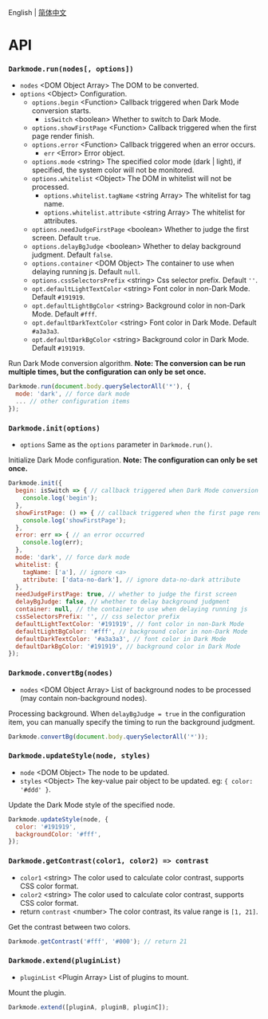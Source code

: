 English | [简体中文](../cn/API.md)

API
==============================

### `Darkmode.run(nodes[, options])`

- `nodes` &lt;DOM Object Array&gt; The DOM to be converted.
- `options` &lt;Object&gt; Configuration.
  - `options.begin` &lt;Function&gt; Callback triggered when Dark Mode conversion starts.
    - `isSwitch` &lt;boolean&gt; Whether to switch to Dark Mode.
  - `options.showFirstPage` &lt;Function&gt; Callback triggered when the first page render finish.
  - `options.error` &lt;Function&gt; Callback triggered when an error occurs.
    - `err` &lt;Error&gt; Error object.
  - `options.mode` &lt;string&gt; The specified color mode (dark | light), if specified, the system color will not be monitored.
  - `options.whitelist` &lt;Object&gt; The DOM in whitelist will not be processed.
    - `options.whitelist.tagName` &lt;string Array&gt; The whitelist for tag name.
    - `options.whitelist.attribute` &lt;string Array&gt; The whitelist for attributes.
  - `options.needJudgeFirstPage` &lt;boolean&gt; Whether to judge the first screen. Default `true`.
  - `options.delayBgJudge` &lt;boolean&gt; Whether to delay background judgment. Default `false`.
  - `options.container` &lt;DOM Object&gt; The container to use when delaying running js. Default `null`.
  - `options.cssSelectorsPrefix` &lt;string&gt; Css selector prefix. Default `''`.
  - `opt.defaultLightTextColor` &lt;string&gt; Font color in non-Dark Mode. Default `#191919`.
  - `opt.defaultLightBgColor` &lt;string&gt; Background color in non-Dark Mode. Default `#fff`.
  - `opt.defaultDarkTextColor` &lt;string&gt; Font color in Dark Mode. Default `#a3a3a3`.
  - `opt.defaultDarkBgColor` &lt;string&gt; Background color in Dark Mode. Default `#191919`.

Run Dark Mode conversion algorithm. **Note: The conversion can be run multiple times, but the configuration can only be set once.**

```javascript
Darkmode.run(document.body.querySelectorAll('*'), {
  mode: 'dark', // force dark mode
  ... // other configuration items
});
```

### `Darkmode.init(options)`

- `options` Same as the `options` parameter in `Darkmode.run()`.

Initialize Dark Mode configuration. **Note: The configuration can only be set once.**

```javascript
Darkmode.init({
  begin: isSwitch => { // callback triggered when Dark Mode conversion starts. The isSwitch means whether to switch to Dark Mode
    console.log('begin');
  },
  showFirstPage: () => { // callback triggered when the first page render finish
    console.log('showFirstPage');
  },
  error: err => { // an error occurred
    console.log(err);
  },
  mode: 'dark', // force dark mode
  whitelist: {
    tagName: ['a'], // ignore <a>
    attribute: ['data-no-dark'], // ignore data-no-dark attribute
  },
  needJudgeFirstPage: true, // whether to judge the first screen
  delayBgJudge: false, // whether to delay background judgment
  container: null, // the container to use when delaying running js
  cssSelectorsPrefix: '', // css selector prefix
  defaultLightTextColor: '#191919', // font color in non-Dark Mode
  defaultLightBgColor: '#fff', // background color in non-Dark Mode
  defaultDarkTextColor: '#a3a3a3', // font color in Dark Mode
  defaultDarkBgColor: '#191919', // background color in Dark Mode
});
```

### `Darkmode.convertBg(nodes)`

- `nodes` &lt;DOM Object Array&gt; List of background nodes to be processed (may contain non-background nodes).

Processing background. When `delayBgJudge = true` in the configuration item, you can manually specify the timing to run the background judgment.

```javascript
Darkmode.convertBg(document.body.querySelectorAll('*'));
```

### `Darkmode.updateStyle(node, styles)`

- `node` &lt;DOM Object&gt; The node to be updated.
- `styles` &lt;Object&gt; The key-value pair object to be updated. eg: `{ color: '#ddd' }`.

Update the Dark Mode style of the specified node.

```javascript
Darkmode.updateStyle(node, {
  color: '#191919',
  backgroundColor: '#fff',
});
```

### `Darkmode.getContrast(color1, color2) => contrast`

- `color1` &lt;string&gt; The color used to calculate color contrast, supports CSS color format.
- `color2` &lt;string&gt; The color used to calculate color contrast, supports CSS color format.
- return `contrast` &lt;number&gt; The color contrast, its value range is `[1, 21]`.

Get the contrast between two colors.

```javascript
Darkmode.getContrast('#fff', '#000'); // return 21
```

### `Darkmode.extend(pluginList)`

- `pluginList` &lt;Plugin Array&gt; List of plugins to mount.

Mount the plugin.

```javascript
Darkmode.extend([pluginA, pluginB, pluginC]);
```
